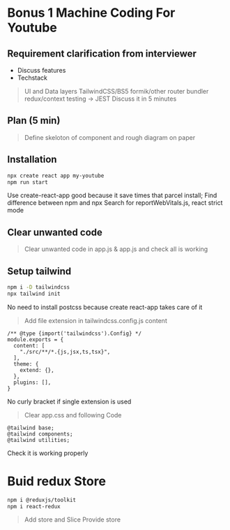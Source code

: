 # Bonus 1 Machine Coding For Youtube

## Requirement clarification from interviewer

- Discuss features
- Techstack

> UI and Data layers
> TailwindCSS/BS5
> formik/other
> router
> bundler
> redux/context
> testing -> JEST
> Discuss it in 5 minutes

## Plan (5 min)

> Define skeloton of component and rough diagram on paper

## Installation

```sh
npx create react app my-youtube
npm run start
```

Use create-react-app good because it save times that parcel install; Find difference between npm and npx
Search for reportWebVitals.js, react strict mode

## Clear unwanted code

> Clear unwanted code in app.js & app.js and check all is working

## Setup tailwind

```sh
npm i -D tailwindcss
npx tailwind init
```

No need to install postcss because create react-app takes care of it

> Add file extension in tailwindcss.config.js content

```
/** @type {import('tailwindcss').Config} */
module.exports = {
  content: [
    "./src/**/*.{js,jsx,ts,tsx}",
  ],
  theme: {
    extend: {},
  },
  plugins: [],
}
```

No curly bracket if single extension is used

> Clear app.css and following Code

```
@tailwind base;
@tailwind components;
@tailwind utilities;
```

Check it is working properly

# Buid redux Store

```sh
npm i @reduxjs/toolkit
npm i react-redux
```

> Add store and Slice
> Provide store
